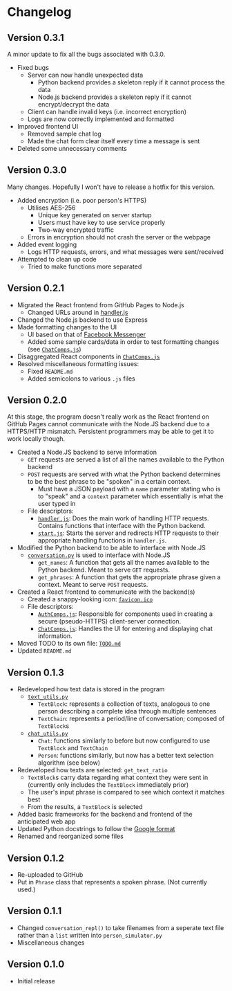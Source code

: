 # Changelog

## Version 0.3.1
A minor update to fix all the bugs associated with 0.3.0.

- Fixed bugs
  - Server can now handle unexpected data
    - Python backend provides a skeleton reply if it cannot process the data
    - Node.js backend provides a skeleton reply if it cannot encrypt/decrypt
    the data
  - Client can handle invalid keys (i.e. incorrect encryption)
  - Logs are now correctly implemented and formatted
- Improved frontend UI
  - Removed sample chat log
  - Made the chat form clear itself every time a message is sent
- Deleted some unnecessary comments


## Version 0.3.0
Many changes. Hopefully I won't have to release a hotfix for this version.

- Added encryption (i.e. poor person's HTTPS)
  - Utilises AES-256
    - Unique key generated on server startup
    - Users must have key to use service properly
    - Two-way encrypted traffic
  - Errors in encryption should not crash the server or the webpage
- Added event logging
  - Logs HTTP requests, errors, and what messages were sent/received
- Attempted to clean up code
  - Tried to make functions more separated


## Version 0.2.1
- Migrated the React frontend from GitHub Pages to Node.js
  - Changed URLs around in [handler.js](nodejs/handler.js)
- Changed the Node.js backend to use Express
- Made formatting changes to the UI
  - UI based on that of
  [Facebook Messenger](https://en.wikipedia.org/wiki/Facebook_Messenger)
  - Added some sample cards/data in order to test formatting changes (see 
  [`ChatComps.js`](reactjs/src/ChatComps.js))
- Disaggregated React components in [`ChatComps.js`](reactjs/src/ChatComps.js)
- Resolved miscellaneous formatting issues:
  - Fixed `README.md`
  - Added semicolons to various `.js` files


## Version 0.2.0
At this stage, the program doesn't really work as the React frontend on GitHub
Pages cannot communicate with the Node.JS backend due to a HTTPS/HTTP mismatch.
Persistent programmers may be able to get it to work locally though.

- Created a Node.JS backend to serve information
  - `GET` requests are served a list of all the names available to the Python
  backend
  - `POST` requests are served with what the Python backend determines to be
  the best phrase to be "spoken" in a certain context.
    - Must have a JSON payload with a `name` parameter stating who is to "speak"
    and a `context` parameter which essentially is what the user typed in
  - File descriptors:
    - [`handler.js`](nodejs/handler.js): Does the main work of handling HTTP
    requests. Contains functions that interface with the Python backend.
    - [`start.js`](nodejs/start.js): Starts the server and redirects HTTP
    requests to their appropriate handling functions in `handler.js`.
- Modified the Python backend to be able to interface with Node.JS
  - [`conversation.py`](python/conversation.py) is used to interface with
  Node.JS
    - `get_names`: A function that gets all the names available to the Python
    backend. Meant to serve `GET` requests.
    - `get_phrases`: A function that gets the appropriate phrase given a
    context. Meant to serve `POST` requests.
- Created a React frontend to communicate with the backend(s)
  - Created a snappy-looking icon: [`favicon.ico`](reactjs/public/favicon.ico)
  - File descriptors:
    - [`AuthComps.js`](reactjs/AuthComps.js): Responsible for components used in
    creating a secure (pseudo-HTTPS) client-server connection.
    - [`ChatComps.js`](reactjs/ChatComps.js): Handles the UI for entering and
    displaying chat information.
- Moved TODO to its own file: [`TODO.md`](TODO.md)
- Updated `README.md`


## Version 0.1.3
- Redeveloped how text data is stored in the program
  - [`text_utils.py`](python/text_utils.py)
    - `TextBlock`: represents a collection of texts, analogous to one person
    describing a complete idea through multiple sentences
    - `TextChain`: represents a period/line of conversation; composed of
    `TextBlock`s
  - [`chat_utils.py`](python/chat_utils.py)
    - `Chat`: functions similarly to before but now configured to use
    `TextBlock` and `TextChain`
    - `Person`: functions similarly, but now has a better text selection
    algorithm (see below)
- Redeveloped how texts are selected: `get_text_ratio`
  - `TextBlock`s carry data regarding what context they were sent in (currently
  only includes the `TextBlock` immediately prior)
  - The user's input phrase is compared to see which context it matches best
  - From the results, a `TextBlock` is selected
- Added basic frameworks for the backend and frontend of the anticipated web
app
- Updated Python docstrings to follow the
[Google format](https://github.com/google/styleguide/blob/gh-pages/pyguide.md)
- Renamed and reorganized some files


## Version 0.1.2
- Re-uploaded to GitHub
- Put in `Phrase` class that represents a spoken phrase. (Not currently used.)


## Version 0.1.1
- Changed `conversation_repl()` to take filenames from a seperate text file
rather than a `list` written into `person_simulator.py`
- Miscellaneous changes


## Version 0.1.0
- Initial release
